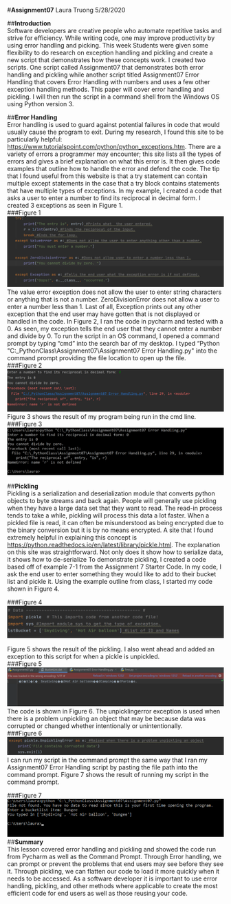 #**Assignment07**
  Laura Truong 5/28/2020 

##**Introduction**  
Software developers are creative people who automate repetitive tasks and strive for efficiency. While writing code, one may improve productivity by using error handling and picking. This week Students were given some flexibility to do research on exception handling and pickling and create a new script that demonstrates how these concepts work.  I created two scripts. One script called Assignment07 that demonstrates both error handling and pickling while another script titled Assignment07 Error Handling that covers Error Handling with numbers and uses a few other exception handling methods. This paper will cover error handling and pickling. I will then run the script in a command shell from the Windows OS using Python version 3.  

##**Error Handling**  
Error handling is used to guard against potential failures in code that would usually cause the program to exit. During my research, I found this site to be particularly helpful: https://www.tutorialspoint.com/python/python_exceptions.htm. There are a variety of errors a programmer may encounter; this site lists all the types of errors and gives a brief explanation on what this error is. It then gives code examples that outline how to handle the error and defend the code. The tip that I found useful from this website is that a try statement can contain multiple except statements in the case that a try block contains statements that have multiple types of exceptions. In my example, I created a code that asks a user to enter a number to find its reciprocal in decimal form. I created 3 exceptions as seen in Figure 1.   
###Figure 1
![Results of Figure1](https://github.com/laurat-tech/ITFnd100-Mod07/blob/master/docs/Figure1.png "Results of Figure 1")
The value error exception does not allow the user to enter string characters or anything that is not a number. ZeroDivisionError does not allow a user to enter a number less than 1. Last of all, Exception prints out any other exception that the end user may have gotten that is not displayed or handled in the code. In Figure 2, I ran the code in pycharm and tested with a 0. As seen, my exception tells the end user that they cannot enter a number and divide by 0. To run the script in an OS command, I opened a command prompt by typing “cmd” into the search bar of my desktop. I typed “Python "C:\_PythonClass\Assignment07\Assignment07 Error Handling.py" into the command prompt providing the file location to open up the file.  
###Figure 2
![Results of Figure2](https://github.com/laurat-tech/ITFnd100-Mod07/blob/master/docs/Figure2.png "Results of Figure 2")
Figure 3 shows the result of my program being run in the cmd line.  
###Figure 3
![Results of Figure3](https://github.com/laurat-tech/ITFnd100-Mod07/blob/master/docs/Figure3.png "Results of Figure 3")

##**Pickling**  
Pickling is a serialization and deserialization module that converts python objects to byte streams and back again. People will generally use pickling when they have a large data set that they want to read. The read-in process tends to take a while, pickling will process this data a lot faster. When a pickled file is read, it can often be misunderstood as being encrypted due to the binary conversion but it is by no means encrypted.  A site that I found extremely helpful in explaining this concept is https://python.readthedocs.io/en/latest/library/pickle.html. The explanation on this site was straightforward. Not only does it show how to serialize data, it shows how to de-serialize To demonstrate pickling, I created a code based off of example 7-1 from the Assignment 7 Starter Code. In my code, I ask the end user to enter something they would like to add to their bucket list and pickle it. Using the example outline from class, I started my code shown in Figure 4.   

###Figure 4
![Results of Figure 4](https://github.com/laurat-tech/ITFnd100-Mod07/blob/master/docs/Figure4.png "Results of Figure 4")

  Figure 5 shows the result of the pickling. I also went ahead and added an exception to this script for when a pickle is unpickled.   
  ###Figure 5
![Results of Figure5](https://github.com/laurat-tech/ITFnd100-Mod07/blob/master/docs/Figure5.png "Results of Figure 5")
  The code is shown in Figure 6. The unpicklingerror exception is used when there is a problem unpickling an object that may be because data was corrupted or changed whether intentionally or unintentionally.   
  ###Figure 6
![Results of Figure6](https://github.com/laurat-tech/ITFnd100-Mod07/blob/master/docs/Figure6.png "Results of Figure 6")
  I can run my script in the command prompt the same way that I ran my Assignment07 Error Handling script by pasting the file path into the command prompt. Figure 7 shows the result of running my script in the command prompt. 

###Figure 7  
![Results of Figure7](https://github.com/laurat-tech/ITFnd100-Mod07/blob/master/docs/Figure7.png "Results of Figure 7")  
##**Summary**  
This lesson covered error handling and pickling and showed the code run from Pycharm as well as the Command Prompt.  Through Error handling, we can prompt or prevent the problems that end users may see before they see it. Through pickling, we can flatten our code to load it more quickly when it needs to be accessed. As a software developer it is important to use error handling, pickling, and other methods where applicable to create the most efficient code for end users as well as those reusing your code. 
